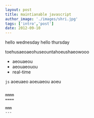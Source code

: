 ```yaml
---
layout: post
title: maintianable javascript
author_image: './images/shri.jpg'
tags: ['intro','post']
date: 2012-09-10
---
```


hello wednesday
hello thursday

toehusaeoaeohuseountahoeushaeowooo

* aeouaeou
* aeouaeouou
* real-time

```js```
    aoeuaeo
    aoeuaeou
    aoeu
```

mmmm
====

mmm
---

